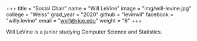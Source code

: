+++
title = "Social Chair"
name = "Will LeVine"
image = "img/will-levine.jpg"
college = "Weiss"
grad_year = "2020"
github = "levinwil"
facebook = "willy.levine"
email = "wvl1@rice.edu"
weight = "6"
+++

Will LeVine is a junior studying Computer Science and Statistics.
